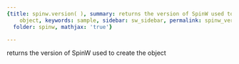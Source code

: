 ```yaml
---
{title: spinw.version( ), summary: returns the version of SpinW used to create the
    object, keywords: sample, sidebar: sw_sidebar, permalink: spinw_version.html,
  folder: spinw, mathjax: 'true'}

---
```

returns the version of SpinW used to create the object
